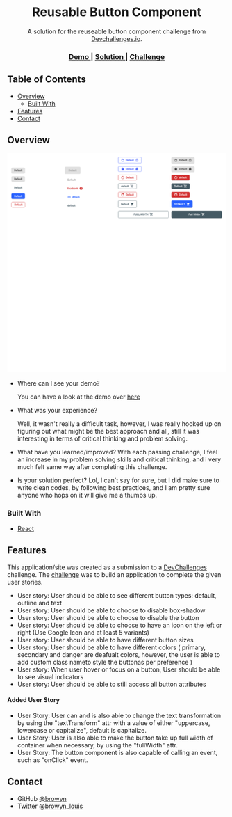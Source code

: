 <!-- Please update value in the {}  -->

<h1 align="center">Reusable Button Component</h1>

<div align="center">
   A solution for the reuseable button component challenge from  <a href="http://devchallenges.io" target="_blank">Devchallenges.io</a>.
</div>

<div align="center">
  <h3>
    <a href="https://browyn-reusable-button.netlify.app">
      Demo
    </a>
    <span> | </span>
    <a href="https://{your-url-to-the-solution}">
      Solution
    </a>
    <span> | </span>
    <a href="https://devchallenges.io/challenges/ohgVTyJCbm5OZyTB2gNY">
      Challenge
    </a>
  </h3>
</div>

<!-- TABLE OF CONTENTS -->

## Table of Contents

- [Overview](#overview)
  - [Built With](#built-with)
- [Features](#features)
- [Contact](#contact)

<!-- OVERVIEW -->

## Overview

![screenshot](./design/Re-useable%20Button%20Component.png)

- Where can I see your demo?

  You can have a look at the demo over  <a href="https://browyn-reusable-button.netlify.app">
      here
    </a>

- What was your experience?

  Well, it wasn't really a difficult task, however, I was really hooked up on figuring out what might be the best approach and all, still it was interesting in terms of critical thinking and problem solving.

- What have you learned/improved?
  With each passing challenge, I feel an increase in my problem solving skills and critical thinking, and i very much felt same way after completing this challenge.

- Is your solution perfect?
  Lol, I can't say for sure, but I did make sure to write clean codes, by following best practices, and I am pretty sure anyone who hops on it will give me a thumbs up.


### Built With

<!-- This section should list any major frameworks that you built your project using. Here are a few examples.-->

- [React](https://reactjs.org/)

## Features

<!-- List the features of your application or follow the template. Don't share the figma file here :) -->

This application/site was created as a submission to a [DevChallenges](https://devchallenges.io/challenges) challenge. The [challenge](https://devchallenges.io/challenges/ohgVTyJCbm5OZyTB2gNY) was to build an application to complete the given user stories.

- User story: User should be able to see different button types: default, outline and text
- User story: User should be able to choose to disable box-shadow
- User story: User should be able to choose to disable the button
- User story: User should be able to choose to have an icon on the left or right (Use Google Icon and at least 5 variants)
- User story: User should be able to have different button sizes
- User story: User should be able to have different colors (
  primary, secondary and danger are deafualt colors, however, the user is able to add custom class nameto style the buttonas per preference
)
- User story: When user hover or focus on a button, User should be able to see visual indicators
- User story: User should be able to still access all button attributes

#### Added User Story

- User Story: User can and is also able to change the text transformation by using the "textTransform" attr with a value of either "uppercase, lowercase or capitalize", default is capitalize.
- User Story:  User is also able to make the button take up full width of container when necessary, by using the "fullWidth" attr.
- User Story:  The button component is also capable of calling an event, such as "onClick" event.


## Contact

- GitHub [@browyn](https://{github.com/browyn})
- Twitter [@browyn_louis](https://{twitter.com/browyn_louis})
